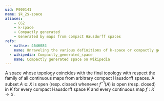 ```yaml
---
uid: P000141
name: $k_2$-space
aliases:
    - CG2
    - k-space
    - Compactly generated
    - Generated by maps from compact Hausdorff spaces
refs:
  - mathse: 4646084
    name: Unraveling the various definitions of k-space or compactly generated space
  - wikipedia: Compactly_generated_space
    name: Compactly generated space on Wikipedia
---
```


A space whose topology coincides with the final topology with respect the family of all continuous maps from arbitrary compact Hausdorff spaces.  A subset $A\subseteq X$ is open (resp. closed) whenever $f^{-1}(A)$ is open (resp. closed) in $K$ for every compact Hausdorff space $K$ and every continuous map $f:K\to X$.
